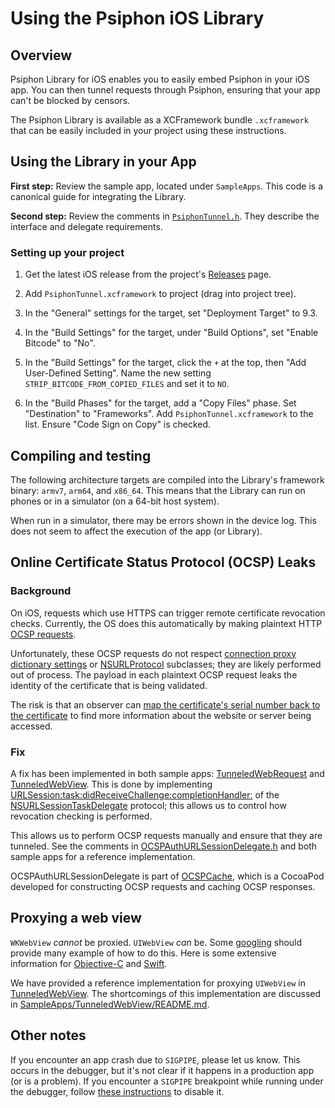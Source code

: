 # Using the Psiphon iOS Library

## Overview

Psiphon Library for iOS enables you to easily embed Psiphon in your iOS app.
You can then tunnel requests through Psiphon, ensuring that your app can't be
blocked by censors.

The Psiphon Library is available as a XCFramework bundle `.xcframework` that can be easily included
in your project using these instructions.

## Using the Library in your App

**First step:** Review the sample app, located under `SampleApps`.
This code is a canonical guide for integrating the Library.

**Second step:** Review the comments in [`PsiphonTunnel.h`](PsiphonTunnel/PsiphonTunnel/PsiphonTunnel.h). They describe the interface and delegate requirements.

### Setting up your project

1. Get the latest iOS release from the project's [Releases](https://github.com/Psiphon-Labs/psiphon-tunnel-core/releases) page.

2. Add `PsiphonTunnel.xcframework` to project (drag into project tree).

3. In the "General" settings for the target, set "Deployment Target" to 9.3.

4. In the "Build Settings" for the target, under "Build Options", set "Enable Bitcode" to "No".

5. In the "Build Settings" for the target, click the `+` at the top, then "Add User-Defined Setting". Name the new setting `STRIP_BITCODE_FROM_COPIED_FILES` and set it to `NO`.

6. In the "Build Phases" for the target, add a "Copy Files" phase. Set "Destination" to "Frameworks". Add `PsiphonTunnel.xcframework` to the list. Ensure "Code Sign on Copy" is checked.

## Compiling and testing

The following architecture targets are compiled into the Library's framework binary: `armv7`, `arm64`, and `x86_64`. This means that the Library can run on phones or in a simulator (on a 64-bit host system).

When run in a simulator, there may be errors shown in the device log. This does not seem to affect the execution of the app (or Library).


## Online Certificate Status Protocol (OCSP) Leaks

### Background

On iOS, requests which use HTTPS can trigger remote certificate revocation checks. Currently, the OS does this automatically by making plaintext HTTP [OCSP requests](https://en.wikipedia.org/wiki/Online_Certificate_Status_Protocol).

Unfortunately, these OCSP requests do not respect [connection proxy dictionary settings](https://developer.apple.com/documentation/foundation/nsurlsessionconfiguration/1411499-connectionproxydictionary?language=objc) or [NSURLProtocol](https://developer.apple.com/documentation/foundation/nsurlprotocol) subclasses; they are likely performed out of process. The payload in each plaintext OCSP request leaks the identity of the certificate that is being validated.

The risk is that an observer can [map the certificate's serial number back to the certificate](https://github.com/OnionBrowser/OnionBrowser/issues/178#issue-437802301) to find more information about the website or server being accessed.

### Fix

A fix has been implemented in both sample apps: [TunneledWebRequest](SampleApps/TunneledWebRequest) and [TunneledWebView](SampleApps/TunneledWebView). This is done by implementing [URLSession:task:didReceiveChallenge:completionHandler:](https://developer.apple.com/documentation/foundation/nsurlsessiontaskdelegate/1411595-urlsession?language=objc) of the [NSURLSessionTaskDelegate](https://developer.apple.com/documentation/foundation/nsurlsessiontaskdelegate) protocol; this allows us to control how revocation checking is performed.

This allows us to perform OCSP requests manually and ensure that they are tunneled. See the comments in [OCSPAuthURLSessionDelegate.h](https://github.com/Psiphon-Labs/OCSPCache/blob/b945a5784cd88ed5693a62a931617bd371f3c9a8/OCSPCache/Classes/OCSPAuthURLSessionDelegate.h) and both sample apps for a reference implementation.

OCSPAuthURLSessionDelegate is part of [OCSPCache](https://github.com/Psiphon-Labs/OCSPCache), which is a CocoaPod developed for constructing OCSP requests and caching OCSP responses.


## Proxying a web view

`WKWebView` _cannot_ be proxied. `UIWebView` _can_ be. Some [googling](https://www.google.ca/search?q=uiwebview+nsurlprotocol+proxy) should provide many example of how to do this. Here is some extensive information for [Objective-C](https://www.raywenderlich.com/59982/nsurlprotocol-tutorial) and [Swift](https://www.raywenderlich.com/76735/using-nsurlprotocol-swift).

We have provided a reference implementation for proxying `UIWebView` in [TunneledWebView](SampleApps/TunneledWebView). The shortcomings of this implementation are discussed in [SampleApps/TunneledWebView/README.md](SampleApps/TunneledWebView/README.md#-caveats-).

## Other notes

If you encounter an app crash due to `SIGPIPE`, please let us know. This occurs in the debugger, but it's not clear if it happens in a production app (or is a problem). If you encounter a `SIGPIPE` breakpoint while running under the debugger, follow [these instructions](https://plus.google.com/113241179738681655641/posts/BmMiY8mpsB7) to disable it.
